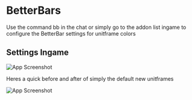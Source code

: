 
# BetterBars

Use the command bb in the chat or simply go to the addon list ingame to configure the BetterBar settings for unitframe colors


## Settings Ingame

![App Screenshot](https://media.discordapp.net/attachments/1271633674336604191/1366547283310673960/image.png?ex=681157d5&is=68100655&hm=5be2196d476c4cee61b087dcb0118e6660ebe902862399c5e9503fdec99a907b&=)

Heres a quick before and after of simply the default new unitframes

![App Screenshot](https://media.discordapp.net/attachments/1271633674336604191/1366551387940327434/beforeafterbetterbars.png?ex=68115ba8&is=68100a28&hm=83e13386fc1379bfa49631de9ed437427ff60bd0b6af5c02901b8fbc3416b78f&=)